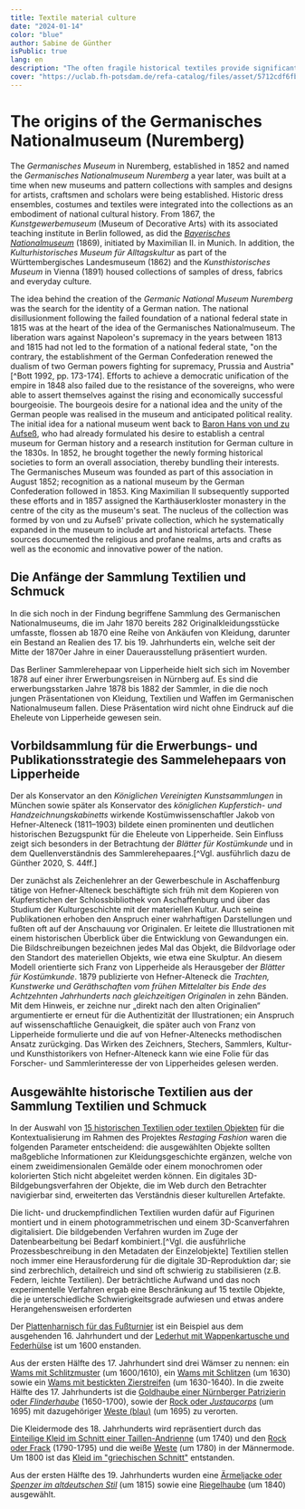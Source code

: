 ```yaml
---
title: Textile material culture
date: "2024-01-14"
color: "blue"
author: Sabine de Günther
isPublic: true
lang: en
description: "The often fragile historical textiles provide significant information about worn historical garments; they expand the information from pictorial and written sources to include the materiality of the object itself. Using a combination of 3D scanning and photogrammetric data capture, navigable 3D models were created for 15 selected textile ensembles from the Germanisches Nationalmuseum."
cover: "https://uclab.fh-potsdam.de/refa-catalog/files/asset/5712cdf6fb0051df34f92ff28a7603c7bb2fc2f7.png"
---
```

# The origins of the Germanisches Nationalmuseum (Nuremberg)
The *Germanisches Museum* in Nuremberg, established in 1852 and named the *Germanisches Nationalmuseum Nuremberg* a year later, was built at a time when new museums and pattern collections with samples and designs for artists, craftsmen and scholars were being established. Historic dress ensembles, costumes and textiles were integrated into the collections as an embodiment of national cultural history. From 1867, the *Kunstgewerbemuseum* (Museum of Decorative Arts) with its associated teaching institute in Berlin followed, as did the *[Bayerisches Nationalmuseum](https://d-nb.info/gnd/2005502-X)* (1869), initiated by Maximilian II. in Munich. In addition, the *Kulturhistorisches Museum für Alltagskultur* as part of the Württembergisches Landesmuseum (1862) and the *Kunsthistorisches Museum* in Vienna (1891) housed collections of samples of dress, fabrics and everyday culture.

The idea behind the creation of the *Germanic National Museum Nuremberg* was the search for the identity of a German nation. The national disillusionment following the failed foundation of a national federal state in 1815 was at the heart of the idea of the Germanisches Nationalmuseum. The liberation wars against Napoleon's supremacy in the years between 1813 and 1815 had not led to the formation of a national federal state, "on the contrary, the establishment of the German Confederation renewed the dualism of two German powers fighting for supremacy, Prussia and Austria" [^Bott 1992, pp. 173-174]. Efforts to achieve a democratic unification of the empire in 1848 also failed due to the resistance of the sovereigns, who were able to assert themselves against the rising and economically successful bourgeoisie. The bourgeois desire for a national idea and the unity of the German people was realised in the museum and anticipated political reality. The initial idea for a national museum went back to [Baron Hans von und zu Aufseß](https://d-nb.info/gnd/118848526), who had already formulated his desire to establish a central museum for German history and a research institution for German culture in the 1830s. In 1852, he brought together the newly forming historical societies to form an overall association, thereby bundling their interests. The Germanisches Museum was founded as part of this association in August 1852; recognition as a national museum by the German Confederation followed in 1853. King Maximilian II subsequently supported these efforts and in 1857 assigned the Karthäuserkloster monastery in the centre of the city as the museum's seat. The nucleus of the collection was formed by von und zu Aufseß' private collection, which he systematically expanded in the museum to include art and historical artefacts. These sources documented the religious and profane realms, arts and crafts as well as the economic and innovative power of the nation.
## Die Anfänge der Sammlung Textilien und Schmuck
In die sich noch in der Findung begriffene Sammlung des Germanischen Nationalmuseums, die im Jahr 1870 bereits 282 Originalkleidungsstücke umfasste, flossen ab 1870 eine Reihe von Ankäufen von Kleidung, darunter ein Bestand an Realien des 17. bis 19. Jahrhunderts ein, welche seit der Mitte der 1870er Jahre in einer Dauerausstellung präsentiert wurden. 

Das Berliner Sammlerehepaar von Lipperheide hielt sich sich im November 1878 auf einer ihrer Erwerbungsreisen in Nürnberg auf. Es sind die erwerbungsstarken Jahre 1878 bis 1882 der Sammler, in die die noch jungen Präsentationen von Kleidung, Textilien und Waffen im Germanischen Nationalmuseum fallen. Diese Präsentation wird nicht ohne Eindruck auf die Eheleute von Lipperheide gewesen sein.
## Vorbildsammlung für die Erwerbungs- und Publikationsstrategie des Sammelehepaars von Lipperheide
Der als Konservator an den *Königlichen Vereinigten Kunstsammlungen* in München sowie später als Konservator des *königlichen Kupferstich- und Handzeichnungskabinetts* wirkende Kostümwissenschaftler Jakob von Hefner-Alteneck (1811–1903) bildete einen prominenten und deutlichen historischen Bezugspunkt für die Eheleute von Lipperheide. Sein Einfluss zeigt sich besonders in der Betrachtung der *Blätter für Kostümkunde* und in dem Quellenverständnis des Sammlerehepaares.[^Vgl. ausführlich dazu de Günther 2020, S. 44ff.]

Der zunächst als Zeichenlehrer an der Gewerbeschule in Aschaffenburg tätige von Hefner-Alteneck beschäftigte sich früh mit dem Kopieren von Kupferstichen der Schlossbibliothek von Aschaffenburg und über das Studium der Kulturgeschichte mit der materiellen Kultur. Auch seine Publikationen erhoben den Anspruch einer wahrhaftigen Darstellungen und fußten oft auf der Anschauung vor Originalen. Er leitete die Illustrationen mit einem historischen Überblick über die Entwicklung von Gewandungen ein. Die Bildschreibungen bezeichnen jedes Mal das Objekt, die Bildvorlage oder den Standort des materiellen Objekts, wie etwa eine Skulptur. An diesem Modell orientierte sich Franz von Lipperheide als Herausgeber der *Blätter für Kostümkunde*.
1879 publizierte von Hefner-Alteneck die *Trachten, Kunstwerke und Geräthschaften vom frühen Mittelalter bis Ende des Achtzehnten Jahrhunderts nach gleichzeitigen Originalen* in zehn Bänden. Mit dem Hinweis, er zeichne nur „direkt nach den alten Originalien“ argumentierte er erneut für die Authentizität der Illustrationen; ein Anspruch auf wissenschaftliche Genauigkeit, die später auch von Franz von Lipperheide formulierte und die auf von Hefner-Altenecks methodischen Ansatz zurückging.
Das Wirken des Zeichners, Stechers, Sammlers, Kultur- und Kunsthistorikers von Hefner-Alteneck kann wie eine Folie für das Forscher- und Sammlerinteresse der von Lipperheides gelesen werden.

## Ausgewählte historische Textilien aus der Sammlung Textilien und Schmuck
In der Auswahl von [15 historischen Textilien oder textilen Objekten](item-set/45212) für die Kontextualisierung im Rahmen des Projektes *Restaging Fashion* waren die folgenden Parameter entscheidend: die ausgewählten Objekte sollten maßgebliche Informationen zur Kleidungsgeschichte ergänzen, welche von einem zweidimensionalen Gemälde oder einem  monochromen oder kolorierten Stich nicht abgeleitet werden können. Ein digitales 3D-Bildgebungsverfahren der Objekte, die im Web durch den Betrachter navigierbar sind, erweiterten das Verständnis dieser kulturellen Artefakte. 

Die licht- und druckempfindlichen Textilien wurden dafür auf Figurinen montiert und in einem photogrammetrischen und einem 3D-Scanverfahren digitalisiert.  Die bildgebenden Verfahren wurden im Zuge der Datenbearbeitung bei Bedarf kombiniert.[^Vgl. die ausführliche Prozessbeschreibung in den Metadaten der Einzelobjekte] Textilien stellen noch immer eine Herausforderung für die digitale 3D-Reproduktion dar; sie sind zerbrechlich, detailreich und sind oft schwierig zu stabilisieren (z.B. Federn, leichte Textilien). Der beträchtliche Aufwand und das noch experimentelle Verfahren ergab eine Beschränkung auf 15 textile Objekte, die je unterschiedliche Schwierigkeitsgrade aufwiesen und etwas andere Herangehensweisen erforderten

Der [Plattenharnisch für das Fußturnier](item/19630) ist ein Beispiel aus dem ausgehenden 16. Jahrhundert und der [Lederhut mit Wappenkartusche und Federhülse](item/25338) ist um 1600 enstanden.

Aus der ersten Hälfte des 17. Jahrhundert sind drei Wämser zu nennen: ein [Wams mit Schlitzmuster](item/19078) (um 1600/1610), ein [Wams mit Schlitzen](item/19898) (um 1630) sowie ein [Wams mit bestickten Zierstreifen](item/19905) (um 1630-1640). In die zweite Hälfte des 17. Jahrhunderts ist die [Goldhaube einer Nürnberger Patrizierin oder *Flinderhaube*](item/19903) (1650-1700), sowie der [Rock oder *Justaucorps*](item/18851) (um 1695) mit dazugehöriger [Weste (blau)](item/18844) (um 1695) zu verorten.

Die Kleidermode des 18. Jahrhunderts wird repräsentiert durch das [Einteilige Kleid im Schnitt einer Taillen-Andrienne](item/19625) (um 1740) und den [Rock oder Frack](item/19110) (1790-1795) und die weiße [Weste](item/18828) (um 1780) in der Männermode. Um 1800 ist das [Kleid im "griechischen Schnitt"](item/19901) entstanden. 

Aus der ersten Hälfte des 19. Jahrhunderts wurden eine [Ärmeljacke oder *Spenzer im altdeutschen Stil*](item/18742) (um 1815) sowie eine [Riegelhaube](item/19618) (um 1840) ausgewählt.
